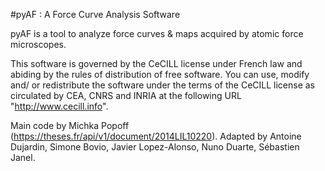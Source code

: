 #pyAF : A Force Curve Analysis Software

pyAF is a tool to analyze force curves & maps acquired by atomic force microscopes.

This software is governed by the CeCILL license under French law and abiding by the rules of distribution of free software. You can use, modify and/ or redistribute the software under the terms of the CeCILL license as circulated by CEA, CNRS and INRIA at the following URL "http://www.cecill.info".

Main code by Michka Popoff (https://theses.fr/api/v1/document/2014LIL10220).
Adapted by Antoine Dujardin, Simone Bovio, Javier Lopez-Alonso, Nuno Duarte, Sébastien Janel.